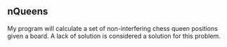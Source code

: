 ## nQueens

My program will calculate a set of non-interfering chess queen positions given a board.
A lack of solution is considered a solution for this problem.
